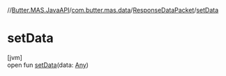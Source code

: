 //[Butter.MAS.JavaAPI](../../../index.md)/[com.butter.mas.data](../index.md)/[ResponseDataPacket](index.md)/[setData](set-data.md)

# setData

[jvm]\
open fun [setData](set-data.md)(data: [Any](https://kotlinlang.org/api/core/kotlin-stdlib/kotlin/-any/index.html))